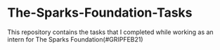 # The-Sparks-Foundation-Tasks
This repository contains the tasks that I completed while working as an intern for The Sparks Foundation(#GRIPFEB21)
